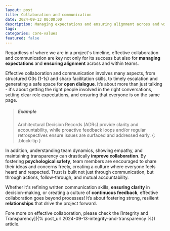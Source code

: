 ```yaml
---
layout: post
title: Collaboration and communication
date: 2024-09-13 00:00:00
description: Managing expectations and ensuring alignment across and within teams.
tags:
categories: core-values
featured: false
---
```


Regardless of where we are in a project's timeline, effective collaboration and communication are key not only for its success but also for **managing expectations** and **ensuring alignment** across and within teams.

Effective collaboration and communication involves many aspects, from structured O3s (1-1s) and sharp facilitation skills, to timely escalation and generating a safe space for **open dialogue**. It’s about more than just talking - it's about getting the right people involved in the right conversations, setting clear role expectations, and ensuring that everyone is on the same page.

> ##### Example
>
> Architectural Decision Records (ADRs) provide clarity and accountability, while proactive feedback loops and/or regular retrospectives ensure issues are surfaced and addressed early. 
{: .block-tip }

In addition, understanding team dynamics, showing empathy, and maintaining transparency can drastically **improve collaboration**. By fostering **psychological safety**, team members are encouraged to share their ideas and concerns freely, creating a culture where everyone feels heard and respected. Trust is built not just through communication, but through actions, follow-through, and mutual accountability.

Whether it's refining written communication skills, **ensuring clarity** in decision-making, or creating a culture of **continuous feedback**, effective collaboration goes beyond processes! It’s about fostering strong, resilient **relationships** that drive the project forward.

Fore more on effective collaboration, please check the [Integrity and Transparency]({% post_url 2024-09-13-integrity-and-transparency %}) article.